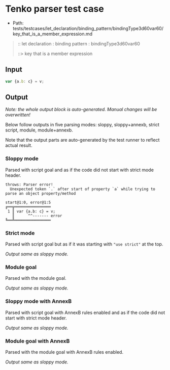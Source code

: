 # Tenko parser test case

- Path: tests/testcases/let_declaration/binding_pattern/bindingType3d60var60/key_that_is_a_member_expression.md

> :: let declaration : binding pattern : bindingType3d60var60
>
> ::> key that is a member expression

## Input

`````js
var {a.b: c} = v;
`````

## Output

_Note: the whole output block is auto-generated. Manual changes will be overwritten!_

Below follow outputs in five parsing modes: sloppy, sloppy+annexb, strict script, module, module+annexb.

Note that the output parts are auto-generated by the test runner to reflect actual result.

### Sloppy mode

Parsed with script goal and as if the code did not start with strict mode header.

`````
throws: Parser error!
  Unexpected token `.` after start of property `a` while trying to parse an object property/method

start@1:0, error@1:5
╔══╦════════════════
 1 ║ var {a.b: c} = v;
   ║      ^^------- error
╚══╩════════════════

`````

### Strict mode

Parsed with script goal but as if it was starting with `"use strict"` at the top.

_Output same as sloppy mode._

### Module goal

Parsed with the module goal.

_Output same as sloppy mode._

### Sloppy mode with AnnexB

Parsed with script goal with AnnexB rules enabled and as if the code did not start with strict mode header.

_Output same as sloppy mode._

### Module goal with AnnexB

Parsed with the module goal with AnnexB rules enabled.

_Output same as sloppy mode._
